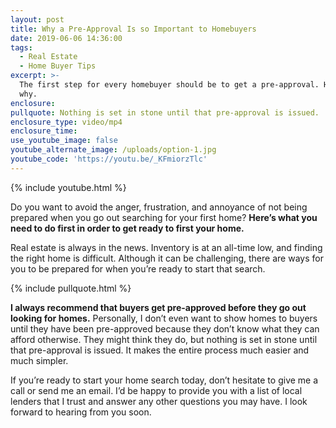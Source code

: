 ```yaml
---
layout: post
title: Why a Pre-Approval Is so Important to Homebuyers
date: 2019-06-06 14:36:00
tags:
  - Real Estate
  - Home Buyer Tips
excerpt: >-
  The first step for every homebuyer should be to get a pre-approval. Here’s
  why.
enclosure:
pullquote: Nothing is set in stone until that pre-approval is issued.
enclosure_type: video/mp4
enclosure_time:
use_youtube_image: false
youtube_alternate_image: /uploads/option-1.jpg
youtube_code: 'https://youtu.be/_KFmiorzTlc'
---
```


{% include youtube.html %}

Do you want to avoid the anger, frustration, and annoyance of not being prepared when you go out searching for your first home? **Here’s what you need to do first in order to get ready to first your home.**

Real estate is always in the news. Inventory is at an all-time low, and finding the right home is difficult. Although it can be challenging, there are ways for you to be prepared for when you’re ready to start that search.

{% include pullquote.html %}

**I always recommend that buyers get pre-approved before they go out looking for homes.** Personally, I don’t even want to show homes to buyers until they have been pre-approved because they don’t know what they can afford otherwise. They might think they do, but nothing is set in stone until that pre-approval is issued. It makes the entire process much easier and much simpler.

If you’re ready to start your home search today, don’t hesitate to give me a call or send me an email. I’d be happy to provide you with a list of local lenders that I trust and answer any other questions you may have. I look forward to hearing from you soon.